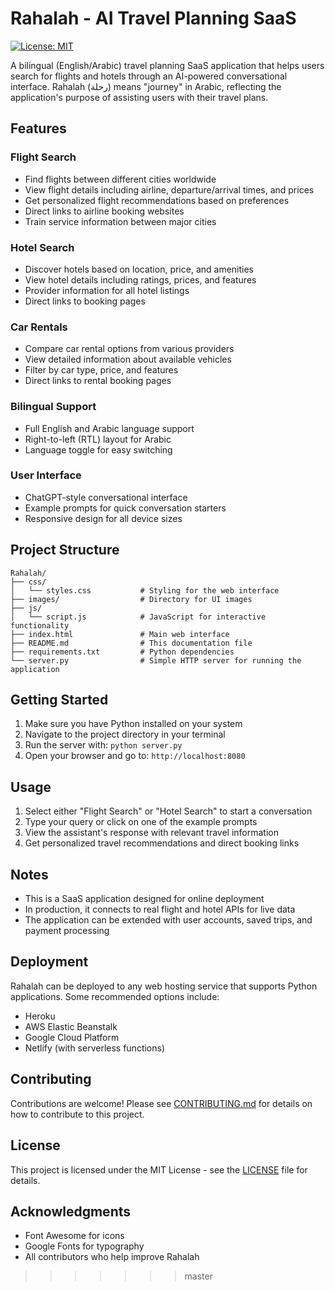 # Rahalah - AI Travel Planning SaaS

[![License: MIT](https://img.shields.io/badge/License-MIT-yellow.svg)](https://opensource.org/licenses/MIT)

A bilingual (English/Arabic) travel planning SaaS application that helps users search for flights and hotels through an AI-powered conversational interface. Rahalah (رحلة) means "journey" in Arabic, reflecting the application's purpose of assisting users with their travel plans.

## Features

### Flight Search
- Find flights between different cities worldwide
- View flight details including airline, departure/arrival times, and prices
- Get personalized flight recommendations based on preferences
- Direct links to airline booking websites
- Train service information between major cities

### Hotel Search
- Discover hotels based on location, price, and amenities
- View hotel details including ratings, prices, and features
- Provider information for all hotel listings
- Direct links to booking pages

### Car Rentals
- Compare car rental options from various providers
- View detailed information about available vehicles
- Filter by car type, price, and features
- Direct links to rental booking pages

### Bilingual Support
- Full English and Arabic language support
- Right-to-left (RTL) layout for Arabic
- Language toggle for easy switching

### User Interface
- ChatGPT-style conversational interface
- Example prompts for quick conversation starters
- Responsive design for all device sizes

## Project Structure

```
Rahalah/
├── css/
│   └── styles.css           # Styling for the web interface
├── images/                  # Directory for UI images
├── js/
│   └── script.js            # JavaScript for interactive functionality
├── index.html               # Main web interface
├── README.md                # This documentation file
├── requirements.txt         # Python dependencies
└── server.py                # Simple HTTP server for running the application
```

## Getting Started

1. Make sure you have Python installed on your system
2. Navigate to the project directory in your terminal
3. Run the server with: `python server.py`
4. Open your browser and go to: `http://localhost:8080`

## Usage

1. Select either "Flight Search" or "Hotel Search" to start a conversation
2. Type your query or click on one of the example prompts
3. View the assistant's response with relevant travel information
4. Get personalized travel recommendations and direct booking links

## Notes

- This is a SaaS application designed for online deployment
- In production, it connects to real flight and hotel APIs for live data
- The application can be extended with user accounts, saved trips, and payment processing

## Deployment

Rahalah can be deployed to any web hosting service that supports Python applications. Some recommended options include:

- Heroku
- AWS Elastic Beanstalk
- Google Cloud Platform
- Netlify (with serverless functions)

## Contributing

Contributions are welcome! Please see [CONTRIBUTING.md](CONTRIBUTING.md) for details on how to contribute to this project.

## License

This project is licensed under the MIT License - see the [LICENSE](LICENSE) file for details.

## Acknowledgments

- Font Awesome for icons
- Google Fonts for typography
- All contributors who help improve Rahalah
>>>>>>> master
